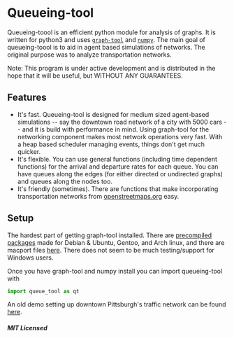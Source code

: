 Queueing-tool
=============

Queueing-toool is an efficient python module for analysis of graphs. It is written for python3 and uses [`graph-tool`](http://graph-tool.skewed.de/) and [`numpy`](http://www.numpy.org/). The main goal of queueing-toool is to aid in agent based simulations of networks. The original purpose was to analyze transportation networks.

Note: This program is under active development and is distributed in the hope that it will be useful, but WITHOUT ANY GUARANTEES.

## Features

  - It's fast. Queueing-tool is designed for medium sized agent-based simulations -- say the downtown road network of a city with 5000 cars -- and it is build with performance in mind. Using graph-tool for the networking component makes most network operations very fast. With a heap based scheduler managing events, things don't get much quicker.
  - It's flexible. You can use general functions (including time dependent functions) for the arrival and departure rates for each queue. You can have queues along the edges (for either directed or undirected graphs) and queues along the nodes too.
  - It's friendly (sometimes). There are functions that make incorporating transportation networks from [openstreetmaps.org](www.openstreetmaps.org) easy.


## Setup

The hardest part of getting graph-tool installed. There are [precompiled packages](http://graph-tool.skewed.de/download#packages) made for Debian & Ubuntu, Gentoo, and Arch linux, and there are macport files [here](http://www.macports.org/ports.php?by=name&substr=graph-tool). There does not seem to be much testing/support for Windows users.

Once you have graph-tool and numpy install you can import queueing-tool with

```python
import queue_tool as qt
```

An old demo setting up downtown Pittsburgh's traffic network can be found [here](http://nbviewer.ipython.org/gist/djordon/975bf898c1ed2f4c8198).

##### MIT Licensed
